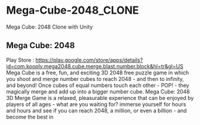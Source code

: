 # Mega-Cube-2048_CLONE
Mega Cube: 2048 Clone with Unity

## Mega Cube: 2048
Play Store : https://play.google.com/store/apps/details?id=com.kooply.mega2048.cube.merge.blast.number.block&hl=tr&gl=US
Mega Cube is a free, fun, and exciting 3D 2048 free puzzle game in which you shoot and merge number cubes to reach 2048 - and then to infinity, and beyond! Once cubes of equal numbers touch each other - POP! - they magically merge and add up into a bigger number cube. Mega Cube: 2048 3D Merge Game is a relaxed, pleasurable experience that can be enjoyed by players of all ages - what are you waiting for? immerse yourself for hours and hours and see if you can reach 2048, a million, or even a billion - and become the best in
